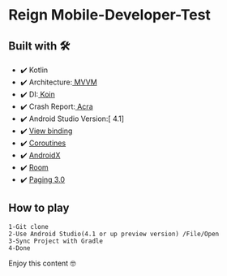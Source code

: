 # Reign Mobile-Developer-Test


## Built with 🛠️

* ✔️ Kotlin
* ✔️ Architecture:[ MVVM](https://developer.android.com/jetpack/docs/guide)
* ✔️ DI:[ Koin](https://github.com/InsertKoinIO/koin)
* ✔️ Crash Report:[ Acra](https://github.com/ACRA/acra)
* ✔️ Android Studio Version:[ 4.1]
* ✔️ [View binding](https://developer.android.com/topic/libraries/view-binding)
* ✔️ [Coroutines](https://developer.android.com/topic/libraries/architecture/coroutines)
* ✔️ [AndroidX](https://developer.android.com/jetpack/androidx)
* ✔️ [Room](https://developer.android.com/topic/libraries/architecture/room)
* ✔️ [Paging 3.0](https://developer.android.com/topic/libraries/architecture/paging/v3-overview)


## How to play
```
1-Git clone
2-Use Android Studio(4.1 or up preview version) /File/Open
3-Sync Project with Gradle
4-Done
```

Enjoy this content 🤓
